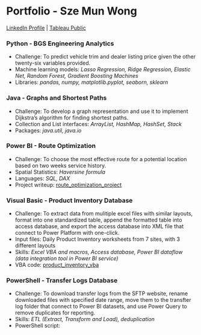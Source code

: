 # Portfolio - Sze Mun Wong
[LinkedIn Profile](https://www.linkedin.com/in/sze-mun-wong)
 | 
[Tableau Public](https://public.tableau.com/app/profile/sze.mun.wong)
  
### Python - BGS Engineering Analytics
- Challenge: To predict vehicle trim and dealer listing price given the other twenty-six variables provided.
- Machine learning models: *Lasso Regression, Ridge Regression, Elastic Net, Random Forest, Gradient Boosting Machines*
- Libraries: *pandas, numpy, matplotlib.pyplot, seaborn, sklearn*

### Java - Graphs and Shortest Paths
- Challenge: To develop a graph representation and use it to implement Dijkstra’s algorithm for finding shortest paths.
- Collection and List interfaces: *ArrayList, HashMap, HashSet, Stack*
- Packages: *java.util, java.io*
  
### Power BI - Route Optimization
- Challenge: To choose the most effective route for a potential location based on two weeks service history. 
- Spatial Statistics: *Haversine formula*
- Languages: *SQL, DAX*
- Project writeup: [route_optimization_project](https://github.com/cmunwong/projects/blob/main/route_optimization_project.pdf)

### Visual Basic - Product Inventory Database
- Challenge: To extract data from mulitiple excel files with similar layouts, format into one standardized table, append the formatted table into access database, and export the access database into XML file that connect to Power Platform with one-click.
- Input files: Daily Product Inventory worksheets from 7 sites, with 3 different layouts
- Skills: *Excel VBA and macros, Access database, Power BI dataflow (data integration tool in Power BI service)*
- VBA code: [product_inventory_vba](https://github.com/cmunwong/projects/blob/main/product_inventory_vba)

### PowerShell - Transfer Logs Database
- Challenge: To download transfer logs from the SFTP website, rename downloaded files with specified date range, move them to the transfter log folder that connect to Power BI datasets, and use Power Query to remove duplicates for reporting.
- Skills: *ETL (Extract, Transform and Load), deduplication*
- PowerShell script: 
